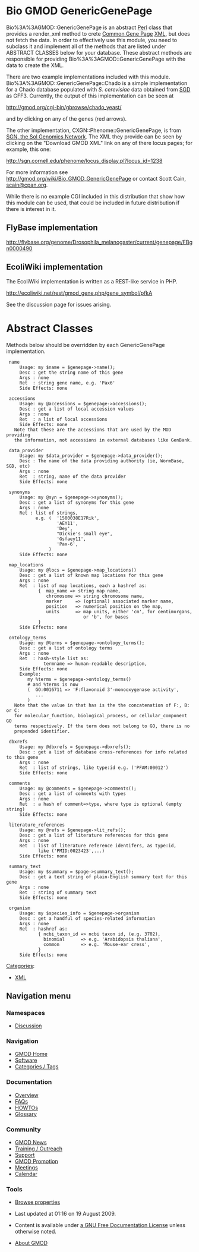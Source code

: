 



<span id="top"></span>




# <span dir="auto">Bio GMOD GenericGenePage</span>









Bio%3A%3AGMOD::GenericGenePage is an abstract
[Perl](Glossary#Perl "Glossary") class that provides a render_xml method
to crete [Common Gene Page](Common_Gene_Page "Common Gene Page")
[XML](Glossary#XML "Glossary"), but does not fetch the data. In order to
effectively use this module, you need to subclass it and implement all
of the methods that are listed under ABSTRACT CLASSES below for your
database. These abstract methods are responsible for providing
Bio%3A%3AGMOD::GenericGenePage with the data to create the XML.

There are two example implementations included with this module.
Bio%3A%3AGMOD::GenericGenePage::Chado is a simple implementation for a Chado
database populated with *S. cerevisiae* data obtained from
[SGD](Category%3ASGD "Category%3ASGD") as GFF3. Currently, the output of
this implementation can be seen at

<a href="http://gmod.org/cgi-bin/gbrowse/chado_yeast/"
class="external free"
rel="nofollow">http://gmod.org/cgi-bin/gbrowse/chado_yeast/</a>

and by clicking on any of the genes (red arrows).

The other implementation, CXGN::Phenome::GenericGenePage, is from [SGN,
the Sol Genomics Network](Category%3ASGN "Category%3ASGN"). The XML they
provide can be seen by clicking on the "Download GMOD XML" link on any
of there locus pages; for example, this one:

<a href="http://sgn.cornell.edu/phenome/locus_display.pl?locus_id=1238"
class="external free"
rel="nofollow">http://sgn.cornell.edu/phenome/locus_display.pl?locus_id=1238</a>

For more information see
<a href="Bio_GMOD_GenericGenePage" class="external free"
rel="nofollow">http://gmod.org/wiki/Bio_GMOD_GenericGenePage</a> or
contact Scott Cain, scain@cpan.org.

While there is no example CGI included in this distribution that show
how this module can be used, that could be included in future
distribution if there is interest in it.

## <span id="FlyBase_implementation" class="mw-headline">FlyBase implementation</span>

<a
href="http://flybase.org/genome/Drosophila_melanogaster/current/genepage/FBgn0000490"
class="external free"
rel="nofollow">http://flybase.org/genome/Drosophila_melanogaster/current/genepage/FBgn0000490</a>

## <span id="EcoliWiki_implementation" class="mw-headline">EcoliWiki implementation</span>

The EcoliWiki implementation is written as a REST-like service in PHP.

<a href="http://ecoliwiki.net/rest/gmod_gene.php/gene_symbol/pfkA"
class="external free"
rel="nofollow">http://ecoliwiki.net/rest/gmod_gene.php/gene_symbol/pfkA</a>

See the discussion page for issues arising.

# <span id="Abstract_Classes" class="mw-headline">Abstract Classes</span>

Methods below should be overridden by each GenericGenePage
implementation.

  

     name
         Usage: my $name = $genepage->name();
         Desc : get the string name of this gene
         Args : none
         Ret  : string gene name, e.g. 'Pax6'
         Side Effects: none

     accessions
         Usage: my @accessions = $genepage->accessions();
         Desc : get a list of local accession values
         Args : none
         Ret  : a list of local accessions
         Side Effects: none
       Note that these are the accessions that are used by the MOD providing
       the information, not accessions in external databases like GenBank.

     data_provider
         Usage: my $data_provider = $genepage->data_provider();
         Desc : The name of the data providing authority (ie, WormBase, SGD, etc)
         Args : none
         Ret  : string, name of the data provider
         Side Effects: none

     synonyms
         Usage: my @syn = $genepage->synonyms();
         Desc : get a list of synonyms for this gene
         Args : none
         Ret : list of strings,
               e.g. (  '1500038E17Rik',
                       'AEY11',
                       'Dey',
                       "Dickie's small eye",
                       'Gsfaey11',
                       'Pax-6',
                    )
         Side Effects: none

     map_locations
         Usage: my @locs = $genepage->map_locations()
         Desc : get a list of known map locations for this gene
         Args : none
         Ret  : list of map locations, each a hashref as:
                {  map_name => string map name,
                   chromosome => string chromosome name,
                   marker     => (optional) associated marker name,
                   position   => numerical position on the map,
                   units      => map units, either 'cm', for centimorgans,
                                 or 'b', for bases
                }
         Side Effects: none

     ontology_terms
         Usage: my @terms = $genepage->ontology_terms();
         Desc : get a list of ontology terms
         Args : none
         Ret  : hash-style list as:
                  termname => human-readable description,
         Side Effects: none
         Example:
            my %terms = $genepage->ontology_terms()
            # and %terms is now
            (  GO:0016711 => 'F:flavonoid 3'-monooxygenase activity',
               ...
            )
       Note that the value in that has is the the concatenation of F:, B: or C:
       for molecular_function, biological_process, or cellular_component GO
       terms respectively. If the term does not belong to GO, there is no
       prepended identifier.

     dbxrefs
         Usage: my @dbxrefs = $genepage->dbxrefs();
         Desc : get a list of database cross-references for info related to this gene
         Args : none
         Ret  : list of strings, like type:id e.g. ('PFAM:00012')
         Side Effects: none

     comments
         Usage: my @comments = $genepage->comments();
         Desc : get a list of comments with types
         Args : none
         Ret  : a hash of comment=>type, where type is optional (empty string)
         Side Effects: none

     literature_references
         Usage: my @refs = $genepage->lit_refs();
         Desc : get a list of literature references for this gene
         Args : none
         Ret  : list of literature reference identifers, as type:id,
                like ('PMID:0023423',...)
         Side Effects: none

     summary_text
         Usage: my $summary = $page->summary_text();
         Desc : get a text string of plain-English summary text for this gene
         Args : none
         Ret  : string of summary text
         Side Effects: none

     organism
         Usage: my $species_info = $genepage->organism
         Desc : get a handful of species-related information
         Args : none
         Ret  : hashref as:
                { ncbi_taxon_id => ncbi taxon id, (e.g. 3702),
                  binomial      => e.g. 'Arabidopsis thaliana',
                  common        => e.g. 'Mouse-ear cress',
                }
         Side Effects: none




[Categories](Special%3ACategories "Special%3ACategories"):

- [XML](Category%3AXML "Category%3AXML")







## Navigation menu



### Namespaces


- <span id="ca-talk"><a href="Talk%3ABio_GMOD_GenericGenePage" accesskey="t"
  title="Discussion about the content page [t]">Discussion</a></span>


### 





### Navigation



- <span id="n-GMOD-Home">[GMOD Home](Main_Page)</span>
- <span id="n-Software">[Software](GMOD_Components)</span>
- <span id="n-Categories-.2F-Tags">[Categories /
  Tags](Categories)</span>




### Documentation



- <span id="n-Overview">[Overview](Overview)</span>
- <span id="n-FAQs">[FAQs](Category%3AFAQ)</span>
- <span id="n-HOWTOs">[HOWTOs](Category%3AHOWTO)</span>
- <span id="n-Glossary">[Glossary](Glossary)</span>




### Community



- <span id="n-GMOD-News">[GMOD News](GMOD_News)</span>
- <span id="n-Training-.2F-Outreach">[Training /
  Outreach](Training_and_Outreach)</span>
- <span id="n-Support">[Support](Support)</span>
- <span id="n-GMOD-Promotion">[GMOD Promotion](GMOD_Promotion)</span>
- <span id="n-Meetings">[Meetings](Meetings)</span>
- <span id="n-Calendar">[Calendar](Calendar)</span>




### Tools

- <span id="t-smwbrowselink"><a href="Special%3ABrowse/Bio_GMOD_GenericGenePage"
  rel="smw-browse">Browse properties</a></span>



- <span id="footer-info-lastmod">Last updated at 01:16 on 19 August
  2009.</span>
<!-- - <span id="footer-info-viewcount">25,824 page views.</span> -->
- <span id="footer-info-copyright">Content is available under
  <a href="http://www.gnu.org/licenses/fdl-1.3.html" class="external"
  rel="nofollow">a GNU Free Documentation License</a> unless otherwise
  noted.</span>

<!-- -->

- <span id="footer-places-about">[About
  GMOD](GMOD%3AAbout "GMOD%3AAbout")</span>

<!-- -->





